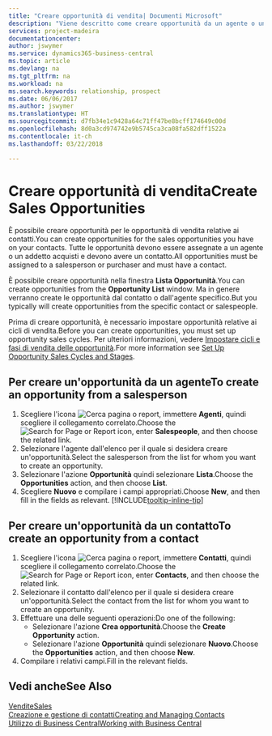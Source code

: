 ```yaml
---
title: "Creare opportunità di vendita| Documenti Microsoft"
description: "Viene descritto come creare opportunità da un agente o un contatto in Business Central."
services: project-madeira
documentationcenter: 
author: jswymer
ms.service: dynamics365-business-central
ms.topic: article
ms.devlang: na
ms.tgt_pltfrm: na
ms.workload: na
ms.search.keywords: relationship, prospect
ms.date: 06/06/2017
ms.author: jswymer
ms.translationtype: HT
ms.sourcegitcommit: d7fb34e1c9428a64c71ff47be8bcff174649c00d
ms.openlocfilehash: 8d0a3cd974742e9b5745ca3ca08fa582dff1522a
ms.contentlocale: it-ch
ms.lasthandoff: 03/22/2018

---
```

# <a name="create-sales-opportunities"></a><span data-ttu-id="05932-103">Creare opportunità di vendita</span><span class="sxs-lookup"><span data-stu-id="05932-103">Create Sales Opportunities</span></span>
<span data-ttu-id="05932-104">È possibile creare opportunità per le opportunità di vendita relative ai contatti.</span><span class="sxs-lookup"><span data-stu-id="05932-104">You can create opportunities for the sales opportunities you have on your contacts.</span></span> <span data-ttu-id="05932-105">Tutte le opportunità devono essere assegnate a un agente o un addetto acquisti e devono avere un contatto.</span><span class="sxs-lookup"><span data-stu-id="05932-105">All opportunities must be assigned to a salesperson or purchaser and must have a contact.</span></span>

<span data-ttu-id="05932-106">È possibile creare opportunità nella finestra **Lista Opportunità**.</span><span class="sxs-lookup"><span data-stu-id="05932-106">You can create opportunities from the **Opportunity List** window.</span></span> <span data-ttu-id="05932-107">Ma in genere verranno create le opportunità dal contatto o dall'agente specifico.</span><span class="sxs-lookup"><span data-stu-id="05932-107">But you typically will create opportunities from the specific contact or salespeople.</span></span>

<span data-ttu-id="05932-108">Prima di creare opportunità, è necessario impostare opportunità relative ai cicli di vendita.</span><span class="sxs-lookup"><span data-stu-id="05932-108">Before you can create opportunities, you must set up opportunity sales cycles.</span></span> <span data-ttu-id="05932-109">Per ulteriori informazioni, vedere [Impostare cicli e fasi di vendita delle opportunità](marketing-how-setup-opportunity-sales-cycles-stages.md).</span><span class="sxs-lookup"><span data-stu-id="05932-109">For more information see [Set Up Opportunity Sales Cycles and Stages](marketing-how-setup-opportunity-sales-cycles-stages.md).</span></span>

## <a name="to-create-an-opportunity-from-a-salesperson"></a><span data-ttu-id="05932-110">Per creare un'opportunità da un agente</span><span class="sxs-lookup"><span data-stu-id="05932-110">To create an opportunity from a salesperson</span></span>
1. <span data-ttu-id="05932-111">Scegliere l'icona ![Cerca pagina o report](media/ui-search/search_small.png "icona Cerca pagina o report"), immettere **Agenti**, quindi scegliere il collegamento correlato.</span><span class="sxs-lookup"><span data-stu-id="05932-111">Choose the ![Search for Page or Report](media/ui-search/search_small.png "Search for Page or Report icon") icon, enter **Salespeople**, and then choose the related link.</span></span>
2. <span data-ttu-id="05932-112">Selezionare l'agente dall'elenco per il quale si desidera creare un'opportunità.</span><span class="sxs-lookup"><span data-stu-id="05932-112">Select the salesperson from the list for whom you want to create an opportunity.</span></span>
3. <span data-ttu-id="05932-113">Selezionare l'azione **Opportunità** quindi selezionare **Lista**.</span><span class="sxs-lookup"><span data-stu-id="05932-113">Choose the **Opportunities** action, and then choose **List**.</span></span>
4. <span data-ttu-id="05932-114">Scegliere **Nuovo** e compilare i campi appropriati.</span><span class="sxs-lookup"><span data-stu-id="05932-114">Choose **New**, and then fill in the fields as relevant.</span></span> [!INCLUDE[tooltip-inline-tip](includes/tooltip-inline-tip_md.md)]  



## <a name="to-create-an-opportunity-from-a-contact"></a><span data-ttu-id="05932-115">Per creare un'opportunità da un contatto</span><span class="sxs-lookup"><span data-stu-id="05932-115">To create an opportunity from a contact</span></span>
1. <span data-ttu-id="05932-116">Scegliere l'icona ![Cerca pagina o report](media/ui-search/search_small.png "icona Cerca pagina o report"), immettere **Contatti**, quindi scegliere il collegamento correlato.</span><span class="sxs-lookup"><span data-stu-id="05932-116">Choose the ![Search for Page or Report](media/ui-search/search_small.png "Search for Page or Report icon") icon, enter **Contacts**, and then choose the related link.</span></span>
2. <span data-ttu-id="05932-117">Selezionare il contatto dall'elenco per il quale si desidera creare un'opportunità.</span><span class="sxs-lookup"><span data-stu-id="05932-117">Select the contact from the list for whom you want to create an opportunity.</span></span>
3. <span data-ttu-id="05932-118">Effettuare una delle seguenti operazioni:</span><span class="sxs-lookup"><span data-stu-id="05932-118">Do one of the following:</span></span>
   * <span data-ttu-id="05932-119">Selezionare l'azione **Crea opportunità**.</span><span class="sxs-lookup"><span data-stu-id="05932-119">Choose the **Create Opportunity** action.</span></span>
   * <span data-ttu-id="05932-120">Selezionare l'azione **Opportunità** quindi selezionare **Nuovo**.</span><span class="sxs-lookup"><span data-stu-id="05932-120">Choose the  **Opportunities** action, and then choose **New**.</span></span>
4. <span data-ttu-id="05932-121">Compilare i relativi campi.</span><span class="sxs-lookup"><span data-stu-id="05932-121">Fill in the relevant fields.</span></span>

## <a name="see-also"></a><span data-ttu-id="05932-122">Vedi anche</span><span class="sxs-lookup"><span data-stu-id="05932-122">See Also</span></span>
[<span data-ttu-id="05932-123">Vendite</span><span class="sxs-lookup"><span data-stu-id="05932-123">Sales</span></span>](sales-manage-sales.md)  
[<span data-ttu-id="05932-124">Creazione e gestione di contatti</span><span class="sxs-lookup"><span data-stu-id="05932-124">Creating and Managing Contacts</span></span>](marketing-contacts.md)  
[<span data-ttu-id="05932-125">Utilizzo di Business Central</span><span class="sxs-lookup"><span data-stu-id="05932-125">Working with Business Central</span></span>](ui-work-product.md)

